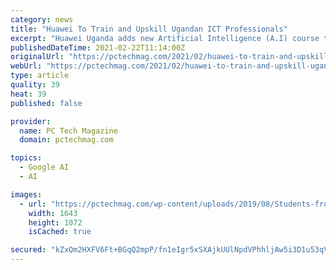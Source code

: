 ```yaml
---
category: news
title: "Huawei To Train and Upskill Ugandan ICT Professionals"
excerpt: "Huawei Uganda adds new Artificial Intelligence (A.I) course to its Huawei professional certification path to train and upskill ICT professionals."
publishedDateTime: 2021-02-22T11:14:00Z
originalUrl: "https://pctechmag.com/2021/02/huawei-to-train-and-upskill-ugandan-ict-professionals/"
webUrl: "https://pctechmag.com/2021/02/huawei-to-train-and-upskill-ugandan-ict-professionals/"
type: article
quality: 39
heat: 39
published: false

provider:
  name: PC Tech Magazine
  domain: pctechmag.com

topics:
  - Google AI
  - AI

images:
  - url: "https://pctechmag.com/wp-content/uploads/2019/08/Students-from-Makerere-Registering-for-the-Huawei-ICT-Competition-2019-2020-1.png"
    width: 1643
    height: 1072
    isCached: true

secured: "kZxQm2HXFV6Ft+BGqQ2mpP/fn1eIgr5xSXAjkUUlNpdVPhhljAw5i3D1u53qVK2PiJGJBqZANuoLfSQWIe2xSj0n0vGG3j+8g3Lat8MJFs72ztnIaxT5C89S8zBv/qzpFo0zqDWKldfHFEU9xALnyax1GWEMGfCHdHIwafQXSpjs7quV9eG9G8nQVyfHONf7lgDRUPLawDBozvCIzTrvhME10pxHbpkSgPacA3JU64lVsFENyvPx3TAHREiP+RBLh2Gn22pEVYkPcxxDXi05C4UDIGEGM5hfoO0ALONuatpkb/5L5i0Zw4E2JPXrUvk912TUzQyljYyb2w4s/chlsH/3Sz6fTIIysALcO3tj4tk=;GLA4eTyYN2CABxGe/9nluQ=="
---
```



